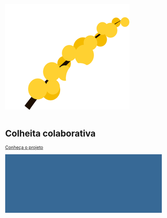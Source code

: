 <br>
<br>
<br>

<img src="img/identidade/gitpages/gitpage_logo.png" width="400" height="340">

<br>
<br>

<h1 class="title-home fadeIn" color="white"> Colheita colaborativa </h1>

[Conheça o projeto](README.md)

![](img/identidade/gitpages/gitpage_background.png)
